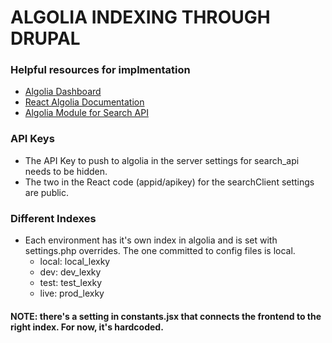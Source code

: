 # ALGOLIA INDEXING THROUGH DRUPAL

### Helpful resources for implmentation
- [Algolia Dashboard](https://dashboard.algolia.com)
- [React Algolia Documentation](https://www.algolia.com/doc/guides/building-search-ui/what-is-instantsearch/react/)
- [Algolia Module for Search API](https://www.drupal.org/project/search_api_algolia)

### API Keys
- The API Key to push to algolia in the server settings for search_api needs to be hidden.
- The two in the React code (appid/apikey) for the searchClient settings are public.

### Different Indexes
- Each environment has it's own index in algolia and is set with settings.php overrides. The one committed to config files is local.
    - local: local_lexky
    - dev: dev_lexky
    - test: test_lexky
    - live: prod_lexky


#### NOTE: there's a setting in constants.jsx that connects the frontend to the right index. For now, it's hardcoded. 